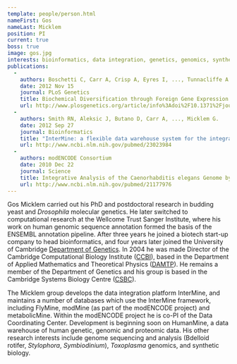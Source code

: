 ```yaml
---
template: people/person.html
nameFirst: Gos
nameLast: Micklem
position: PI
current: true
boss: true
image: gos.jpg
interests: bioinformatics, data integration, genetics, genomics, synthetic biology
publications:
  -
    authors: Boschetti C, Carr A, Crisp A, Eyres I, ..., Tunnacliffe A
    date: 2012 Nov 15
    journal: PLoS Genetics
    title: Biochemical Diversification through Foreign Gene Expression in Bdelloid Rotifers
    url: http://www.plosgenetics.org/article/info%3Adoi%2F10.1371%2Fjournal.pgen.1003035
  -
    authors: Smith RN, Aleksic J, Butano D, Carr A, ..., Micklem G.
    date: 2012 Sep 27
    journal: Bioinformatics
    title: "InterMine: a flexible data warehouse system for the integration and analysis of heterogeneous biological data."
    url: http://www.ncbi.nlm.nih.gov/pubmed/23023984
  -
    authors: modENCODE Consortium
    date: 2010 Dec 22
    journal: Science
    title: Integrative Analysis of the Caenorhabditis elegans Genome by the modENCODE Project
    url: http://www.ncbi.nlm.nih.gov/pubmed/21177976
---
```

Gos Micklem carried out his PhD and postdoctoral research in budding yeast and *Drosophila* molecular genetics. He later switched to computational research at the Wellcome Trust Sanger Institute, where his work on human genomic sequence annotation formed the basis of the ENSEMBL annotation pipeline.  After three years he joined a biotech start-up company to head bioinformatics, and four years later joined the University of Cambridge [Department of Genetics](http://www.gen.cam.ac.uk).  In 2004 he was made Director of the Cambridge Computational Biology Institute ([CCBI](http://www.ccbi.cam.ac.uk)), based in the Department of Applied Mathematics and Theoretical Physics ([DAMTP](http://www.damtp.cam.ac.uk)).  He remains a member of the Department of Genetics and his group is based in the Cambridge Systems Biology Centre ([CSBC](http://www.sysbiol.cam.ac.uk/)).

The Micklem group develops the data integration platform InterMine, and maintains a number of databases which use the InterMine framework, including FlyMine, modMine (as part of the modENCODE project) and metabolicMine. Within the modENCODE project he is co-PI of the Data Coordinating Center. Development is beginning soon on HumanMine, a data warehouse of human genetic, genomic and proteomic data.  His other research interests include genome sequencing and analysis (Bdelloid rotifer, *Stylophora*, *Symbiodinium*), *Toxoplasma* genomics, and synthetic biology.
